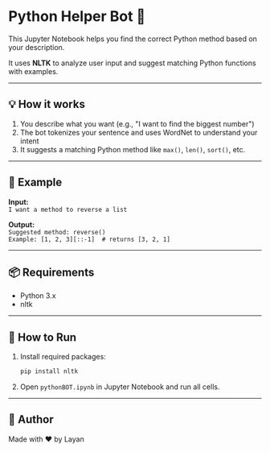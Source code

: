 # Python Helper Bot 🤖

This Jupyter Notebook helps you find the correct Python method based on your description.

It uses **NLTK** to analyze user input and suggest matching Python functions with examples.

---

## 💡 How it works
1. You describe what you want (e.g., "I want to find the biggest number")
2. The bot tokenizes your sentence and uses WordNet to understand your intent
3. It suggests a matching Python method like `max()`, `len()`, `sort()`, etc.

---

## 🧪 Example
**Input:**  
`I want a method to reverse a list`

**Output:**  
`Suggested method: reverse()`  
`Example: [1, 2, 3][::-1]  # returns [3, 2, 1]`

---

## 📦 Requirements
- Python 3.x
- nltk

---

## 🚀 How to Run
1. Install required packages:
   ```bash
   pip install nltk
   ```

2. Open `pythonBOT.ipynb` in Jupyter Notebook and run all cells.

---

## 🔖 Author
Made with ❤️ by Layan

